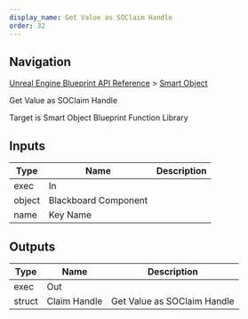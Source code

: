 ```yaml
---
display_name: Get Value as SOClaim Handle
order: 32
---
```

## Navigation

[Unreal Engine Blueprint API Reference](https://dev.epicgames.com/documentation/en-us/unreal-engine/BlueprintAPI) > [Smart Object](https://dev.epicgames.com/documentation/en-us/unreal-engine/BlueprintAPI/SmartObject)

Get Value as SOClaim Handle

Target is Smart Object Blueprint Function Library

## Inputs

| Type | Name | Description |
| --- | --- | --- |
| exec | In |  |
| object | Blackboard Component |  |
| name | Key Name |  |

## Outputs

| Type | Name | Description |
| --- | --- | --- |
| exec | Out |  |
| struct | Claim Handle | Get Value as SOClaim Handle |
